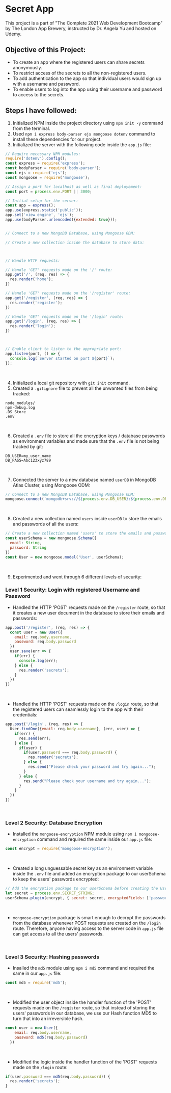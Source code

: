 # Secret App
This project is a part of "The Complete 2021 Web Development Bootcamp" by The London App Brewery, instructed by Dr. Angela Yu and hosted on Udemy.

## Objective of this Project:
- To create an app where the registered users can share secrets anonymously.
- To restrict access of the secrets to all the non-registered users.
- To add authentication to the app so that individual users would sign up with a username and password.
- To enable users to log into the app using their username and password to access to the secrets.

## Steps I have followed:
1. Initialized NPM inside the project directory using `npm init -y` command from the terminal.
2. Used `npm i express body-parser ejs mongoose dotenv` command to install these dependencies for our project.
3. Initialized the server with the following code inside the `app.js` file:
```javascript
// Require necessary NPM modules:
require('dotenv').config();
const express = require('express');
const bodyParser = require('body-parser');
const ejs = require('ejs');
const mongoose = require('mongoose');

// Assign a port for localhost as well as final deployement:
const port = process.env.PORT || 3000;

// Initial setup for the server:
const app = express();
app.use(express.static('public'));
app.set('view engine', 'ejs');
app.use(bodyParser.urlencoded({extended: true}));


// Connect to a new MongoDB Database, using Mongoose ODM:

// Create a new collection inside the database to store data:



// Handle HTTP requests:

// Handle 'GET' requests made on the '/' route:
app.get('/', (req, res) => {
  res.render('home');
})

// Handle 'GET' requests made on the '/register' route:
app.get('/register', (req, res) => {
  res.render('register');
})

// Handle 'GET' requests made on the '/login' route:
app.get('/login', (req, res) => {
  res.render('login');
})



// Enable client to listen to the appropriate port:
app.listen(port, () => {
  console.log(`Server started on port ${port}`);
});
```
<br />

4. Initialized a local git repository with `git init` command.
5. Created a `.gitignore` file to prevent all the unwanted files from being tracked:
```
node_modules/
npm-debug.log
.DS_Store
.env
```
<br />

6. Created a `.env` file to store all the encryption keys / database passwords as environment variables and made sure that the `.env` file is not being tracked by git:
```
DB_USER=my_user_name
DB_PASS=Abc123xyz789
```
<br />

7. Connected the server to a new database named `userDB` in MongoDB Atlas Cluster, using Mongoose ODM:
```javascript
// Connect to a new MongoDB Database, using Mongoose ODM:
mongoose.connect(`mongodb+srv://${process.env.DB_USER}:${process.env.DB_PASS}@cluster0.m5s9h.mongodb.net/userDB`);
```
<br />

8. Created a new collection named `users` inside `userDB` to store the emails and passwords of all the users:
```javascript
// Create a new collection named 'users' to store the emails and passwords of the users:
const userSchema = new mongoose.Schema({
  email: String,
  password: String
})
const User = new mongoose.model('User', userSchema);
```
<br />

9. Experimented and went through 6 different levels of security:

### Level 1 Security: Login with registered Username and Password
* Handled the HTTP 'POST' requests made on the `/register` route, so that it creates a new user document in the database to store their emails and passwords:
```javascript
app.post('/register', (req, res) => {
  const user = new User({
    email: req.body.username,
    password: req.body.password
  })
  user.save(err => {
    if(err) {
      console.log(err);
    } else {
      res.render('secrets');
    }
  })
})
```
<br />

* Handled the HTTP 'POST' requests made on the `/login` route, so that the registered users can seamlessly login to the app with their credentials:
```javascript
app.post('/login', (req, res) => {
  User.findOne({email: req.body.username}, (err, user) => {
    if(err) {
      res.send(err);
    } else {
      if(user) {
        if(user.password === req.body.password) {
          res.render('secrets');
        } else {
          res.send("Please check your password and try again...");
        }
      } else {
        res.send("Please check your username and try again...");
      }
    }
  })
})
```
<br />

### Level 2 Security: Database Encryption
* Installed the `mongoose-encryption` NPM module using `npm i mongoose-encryption` command and required the same inside our `app.js` file:
```javascript
const encrypt = require('mongoose-encryption');
```
<br />

* Created a long unguessable secret key as an environment variable inside the `.env` file and added an encryption package to our userSchema to keep the users' passwords encrypted:
```javascript
// Add the encryption package to our userSchema before creating the User model:
let secret = process.env.SECRET_STRING;
userSchema.plugin(encrypt, { secret: secret, encryptedFields: ['password'] });
```
<br />

* `mongoose-encryption` package is smart enough to decrypt the passwords from the database whenever POST requests are created on the `/login` route. Therefore, anyone having access to the server code in `app.js` file can get access to all the users' passwords.
<br />

### Level 3 Security: Hashing passwords
* Insalled the `md5` module using `npm i md5` command and required the same in our `app.js` file:
```javascript
const md5 = require('md5');
```
<br />

* Modified the user object inside the handler function of the 'POST' requests made on the `/register` route, so that instead of storing the users' passwords in our database, we use our Hash function MD5 to turn that into an irreversible hash.
```javascript
const user = new User({
    email: req.body.username,
    password: md5(req.body.password)
  })
```
<br />

* Modified the logic inside the handler function of the 'POST' requests made on the `/login` route:
```javascript
if(user.password === md5(req.body.password)) {
  res.render('secrets');
}
```
<br />


<!-- 10. Handled the HTTP 'GET' requests made on the '/logout' route, so that the logged in users can log out:
```javascript
app.get('/logout', (req, res) => {
  res.redirect('/')
})
```
<br /> -->
